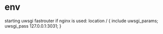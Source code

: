 # env
starting uwsgi fastrouter
if nginx is used:
location / {
include uwsgi_params;
uwsgi_pass 127.0.0.1:3031;
}
